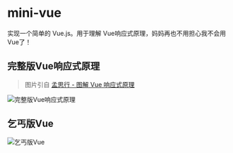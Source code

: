 # mini-vue

实现一个简单的 Vue.js。用于理解 Vue响应式原理，妈妈再也不用担心我不会用 Vue了！

## 完整版Vue响应式原理

> 图片引自 [孟思行 - 图解 Vue 响应式原理](https://juejin.im/post/6857669921166491662)

![完整版Vue响应式原理](https://s1.ax1x.com/2020/08/23/dBGXPH.png)

## 乞丐版Vue

![乞丐版Vue](https://s1.ax1x.com/2020/08/27/dfcEdA.jpg)
